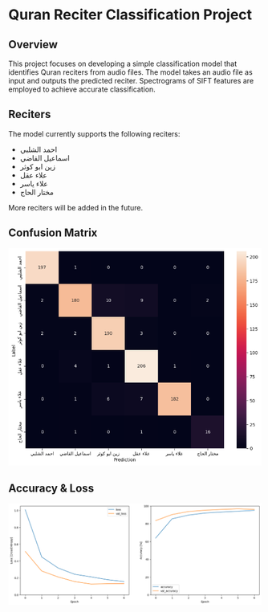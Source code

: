 # Quran Reciter Classification Project

## Overview

This project focuses on developing a simple classification model that identifies Quran reciters from audio files. The model takes an audio file as input and outputs the predicted reciter. Spectrograms of SIFT features are employed to achieve accurate classification.

## Reciters

The model currently supports the following reciters:
- احمد الشلبي
- اسماعيل القاضي
- زين ابو كوثر
- علاء عقل
- علاء ياسر
- مختار الحاج

More reciters will be added in the future.

## Confusion Matrix

![Confusion Matrix](confusion.png)


## Accuracy & Loss

![Accuracy & Loss](acc_loss.png)
